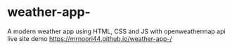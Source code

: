 # weather-app-
A modern weather app using HTML, CSS and JS with openweathermap api
live site demo  https://mrnoori44.github.io/weather-app-/
